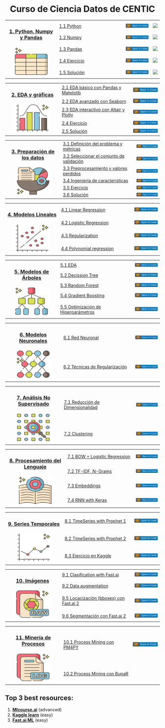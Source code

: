 <h1 align="center">Curso de Ciencia Datos de CENTIC</h1>


<table>
  
  <!----------------------------------- 1. Python, Numpy y Pandas ----------------------------------->
  <tr>
    <th width="250" rowspan="5"><h3><a href="/01.%20Python%2C%20Numpy%20y%20Pandas">1. Python, Numpy y Pandas</a></h3>
      <img src="img/1pandas.svg" width="120px" height="100px"></th>
    <td width="350"><a href="/01.%20Python%2C%20Numpy%20y%20Pandas/1.1%20Python.ipynb">1.1 Python</a></td>
    <td width="150"><a href="https://colab.research.google.com/github/CenticMurcia/curso-ciencia-datos/blob/master/01.%20Python%2C%20Numpy%20y%20Pandas/1.1%20Python.ipynb"><img src="img/colab.svg"/></a></td>
    <td><a href=""><img src="https://img.shields.io/badge/-Vídeo-grey?logo=youtube&logoColor=red"/></a></td>
  </tr>
  <tr>
    <td><a href="/01.%20Python%2C%20Numpy%20y%20Pandas/1.2%20Numpy.ipynb">1.2 Numpy</a></td>
    <td><a href="https://colab.research.google.com/github/CenticMurcia/curso-ciencia-datos/blob/master/01.%20Python%2C%20Numpy%20y%20Pandas/1.2%20Numpy.ipynb"><img src="img/colab.svg"/></a></td>
    <td><a href=""><img src="https://img.shields.io/badge/-Vídeo-grey?logo=youtube&logoColor=red"/></a></td>
  </tr>
  <tr>
    <td><a href="/01.%20Python%2C%20Numpy%20y%20Pandas/1.3%20Pandas.ipynb">1.3 Pandas</a></td>
    <td><a href="https://colab.research.google.com/github/CenticMurcia/curso-ciencia-datos/blob/master/01.%20Python%2C%20Numpy%20y%20Pandas/1.3%20Pandas.ipynb"><img src="img/colab.svg"/></a></td>
    <td><a href=""><img src="https://img.shields.io/badge/-Vídeo-grey?logo=youtube&logoColor=red"/></a></td>
  </tr>
  <tr>
    <td><a href="/01.%20Python%2C%20Numpy%20y%20Pandas/1.4%20Ejercicio.ipynb">1.4 Ejercicio</a></td>
    <td><a href="https://colab.research.google.com/github/CenticMurcia/curso-ciencia-datos/blob/master/01.%20Python%2C%20Numpy%20y%20Pandas/1.4%20Ejercicio.ipynb"><img src="img/colab.svg"/></a></td>
    <td><a href=""><img src="https://img.shields.io/badge/-Vídeo-grey?logo=youtube&logoColor=red"/></a></td>
  </tr>
  <tr>
    <td><a href="/01.%20Python%2C%20Numpy%20y%20Pandas/1.5%20Solución.ipynb">1.5 Solución</a></td>
    <td><a href="https://colab.research.google.com/github/CenticMurcia/curso-ciencia-datos/blob/master/01.%20Python%2C%20Numpy%20y%20Pandas/1.5%20Solución.ipynb"><img src="img/colab.svg"/></a></td>
    <td><a href=""><img src="https://img.shields.io/badge/-Vídeo-grey?logo=youtube&logoColor=red"/></a></td>
  </tr>
</table>


<table>
  <!----------------------------------- 📊 2. EDA ----------------------------------->
  <tr>
    <th width="250" rowspan="5"><h3><a href="/02.%20EDA">2. EDA y gráficas</a></h3><img src="img/2eda.svg" width="120px" height="100px"></th>
    <td width="350"><a href="/02.%20EDA/2.1%20EDA%20teoria.ipynb">2.1 EDA básico con Pandas y Matplotib</a></td>
    <td width="150"><a href="https://colab.research.google.com/github/CenticMurcia/curso-ciencia-datos/blob/master/02.%20EDA/2.1%20EDA%20teoria.ipynb"><img src="img/colab.svg"/></a></td>
  </tr>
  <tr>
    <td><a href="/02.%20EDA/2.2%20EDA%20teoria%20extra.ipynb">2.2 EDA avanzado con Seaborn</a></td>
    <td><a href="https://colab.research.google.com/github/CenticMurcia/curso-ciencia-datos/blob/master/02.%20EDA/2.2%20EDA%20teoria%20extra.ipynb"><img src="img/colab.svg"/></a></td>
  </tr>
  <tr>
    <td><a href="/02.%20EDA/2.2%20EDA%20teoria%20extra.ipynb">2.3 EDA interactivo con Altair y Plotly</a></td>
    <td><a href="https://colab.research.google.com/github/CenticMurcia/curso-ciencia-datos/blob/master/02.%20EDA/2.2%20EDA%20teoria%20extra.ipynb"><img src="img/colab.svg"/></a></td>
  </tr>
  <tr>
    <td><a href="/02.%20EDA/2.3%20EDA%20ejercicio.ipynb">2.4 Ejercicio</a></td>
    <td><a href="https://colab.research.google.com/github/CenticMurcia/curso-ciencia-datos/blob/master/02.%20EDA/2.3%20EDA%20ejercicio.ipynb"><img src="img/colab.svg"/></a></td>
  </tr>
  <tr>
    <td><a href="/02.%20EDA/2.4%20EDA%20ejercicio%20solucion.ipynb">2.5 Solución</a></td>
    <td><a href="https://colab.research.google.com/github/CenticMurcia/curso-ciencia-datos/blob/master/02.%20EDA/2.4%20EDA%20ejercicio%20solucion.ipynb"><img src="img/colab.svg"/></a></td>
  </tr>
</table>


<table>
  <!----------------------------------- 3. Preparación de los datos ----------------------------------->
  <tr>
    <th width="250" rowspan="6"><h3><a href="/03.%20Preprocessing">3. Preparación de los datos</a></h3>
    <img src="img/3prepro.svg" width="120px" height="100px"></th>
    <td width="350"><a href="/04.%20Linear%20models/3.1%20Linear%20Regression.ipynb">3.1 Definición del problema y métricas</a></td>
    <td width="150"><a href="https://colab.research.google.com/github/CenticMurcia/curso-ciencia-datos/blob/master/04.%20Linear%20models/3.1%20Linear%20Regression.ipynb"><img src="img/colab.svg"/></a></td>
  </tr>
  <tr>
    <td><a href="/04.%20Linear%20models/3.2%20Logistic%20Regression.ipynb">3.2 Seleccionar el conjunto de validación</a></td>
    <td><a href="https://colab.research.google.com/github/CenticMurcia/curso-ciencia-datos/blob/master/04.%20Linear%20models/3.2%20Logistic%20Regression.ipynb"><img src="img/colab.svg"/></a></td>
  </tr>
  <tr>
    <td><a href="/04.%20Linear%20models/3.4%20Regularization.ipynb">3.3 Preprocesamiento y valores perdidos</a></td>
    <td><a href="https://colab.research.google.com/github/CenticMurcia/curso-ciencia-datos/blob/master/04.%20Linear%20models/3.4%20Regularization.ipynb"><img src="img/colab.svg"/></a></td>
  </tr>
  <tr>
    <td><a href="/04.%20Linear%20models/3.2%20Logistic%20Regression.ipynb">3.4 Ingeniería de caracteristicas</a></td>
    <td><a href="https://colab.research.google.com/github/CenticMurcia/curso-ciencia-datos/blob/master/04.%20Linear%20models/3.2%20Logistic%20Regression.ipynb"><img src="img/colab.svg"/></a></td>
  </tr>
  <tr>
    <td><a href="/04.%20Linear%20models/3.4%20Regularization.ipynb">3.5 Ejercicio</a></td>
    <td><a href="https://colab.research.google.com/github/CenticMurcia/curso-ciencia-datos/blob/master/04.%20Linear%20models/3.4%20Regularization.ipynb"><img src="img/colab.svg"/></a></td>
  </tr>
  <tr>
    <td><a href="/04.%20Linear%20models/3.5%20Polynomial%20regression.ipynb">3.6 Solución</a></td>
    <td><a href="https://colab.research.google.com/github/CenticMurcia/curso-ciencia-datos/blob/master/04.%20Linear%20models/3.5%20Polynomial%20regression.ipynb"><img src="img/colab.svg"/></a></td>
  </tr>
</table>


<table>
  <!----------------------------------- 📏 4. Modelos Lineales ----------------------------------->
  <tr>
    <th width="250" rowspan="5"><h3><a href="/04.%20Linear%20models">4. Modelos Lineales</a></h3>
    <img src="img/3linear.svg" width="120px" height="100px"></th>
    <td width="350"><a href="/04.%20Linear%20models/4.1%20Linear%20Regression.ipynb">4.1 Linear Regression</a></td>
    <td width="150"><a href="https://colab.research.google.com/github/CenticMurcia/curso-ciencia-datos/blob/master/04.%20Linear%20models/4.1%20Linear%20Regression.ipynb"><img src="img/colab.svg"/></a></td>
  </tr>
  <tr>
    <td><a href="/04.%20Linear%20models/4.2%20Logistic%20Regression.ipynb">4.2 Logistic Regression</a></td>
    <td><a href="https://colab.research.google.com/github/CenticMurcia/curso-ciencia-datos/blob/master/04.%20Linear%20models/4.2%20Logistic%20Regression.ipynb"><img src="img/colab.svg"/></a></td>
  </tr>
  <tr>
    <td><a href="/04.%20Linear%20models/4.4%20Regularization.ipynb">4.3 Regularization</a></td>
    <td><a href="https://colab.research.google.com/github/CenticMurcia/curso-ciencia-datos/blob/master/04.%20Linear%20models/4.4%20Regularization.ipynb"><img src="img/colab.svg"/></a></td>
  </tr>
  <tr>
    <td><a href="/04.%20Linear%20models/4.5%20Polynomial%20regression.ipynb">4.4 Polynomial regression</a></td>
    <td><a href="https://colab.research.google.com/github/CenticMurcia/curso-ciencia-datos/blob/master/04.%20Linear%20models/4.5%20Polynomial%20regression.ipynb"><img src="img/colab.svg"/></a></td>
  </tr>
</table>


<table>
  <!----------------------------------- 🌳 5. Tree models ----------------------------------->
  <tr>
    <th width="250" rowspan="5"><h3><a href="/05.%20Tree%20models">5. Modelos de Árboles</a></h3><img src="img/4tree.svg" width="120px" height="100px"></th>
    <td width="350"><a href="05.%20Tree%20models/2.1%20EDA.ipynb">5.1 EDA</a></td>
    <td width="150"><a href="https://colab.research.google.com/github/CenticMurcia/curso-ciencia-datos/blob/master/05.%20Tree%20models/2.1%20EDA.ipynb"><img src="img/colab.svg"/></a></td>
  </tr>
  <tr>
    <td><a href="/05.%20Tree%20models/2.2%20Decission%20tree.ipynb">5.2 Decission Tree</a></td>
    <td><a href="https://colab.research.google.com/github/CenticMurcia/curso-ciencia-datos/blob/master/05.%20Tree%20models/2.2%20Decission%20tree.ipynb"><img src="img/colab.svg"/></a></td>
  </tr>
  <tr>
    <td><a href="/05.%20Tree%20models/2.3%20Random%20Forest.ipynb">5.3 Random Forest</a></td>
    <td><a href="https://colab.research.google.com/github/CenticMurcia/curso-ciencia-datos/blob/master/05.%20Tree%20models/2.3%20Random%20Forest.ipynb"><img src="img/colab.svg"/></a></td>
  </tr> 
  <tr>
    <td><a href="/05.%20Tree%20models/2.4%20Gradient%20Boosting.ipynb">5.4 Gradient Boosting</a></td>
    <td><a href="https://colab.research.google.com/github/CenticMurcia/curso-ciencia-datos/blob/master/05.%20Tree%20models/2.4%20Gradient%20Boosting.ipynb"><img src="img/colab.svg"/></a></td>
  </tr>
  <tr>
    <td><a href="/05.%20Tree%20models/2.5%20Neural%20Network.ipynb">5.5 Optimización de Hiperparámetros</a></td>
    <td><a href="https://colab.research.google.com/github/CenticMurcia/curso-ciencia-datos/blob/master/05.%20Tree%20models/2.5%20Neural%20Network.ipynb"><img src="img/colab.svg"/></a></td>
  </tr>
</table>


<table>
  <!-----------------------------------  6. Redes Neuronales ----------------------------------->
  <tr>
    <th width="250" rowspan="2"><h3><a href="/06.%20Neural%20Networks">6. Modelos Neuronales</a></h3><img src="img/5nn.svg" width="120px" height="100px"></th>
    <td width="350"><a href="/06.%20Web%20scrapping/6.1%20Beautiful%20Soup.ipynb">6.1 Red Neuronal</a></td>
    <td width="150"><a href="https://colab.research.google.com/github/CenticMurcia/curso-ciencia-datos/blob/master/06.%20Web%20scrapping/6.1%20Beautiful%20Soup.ipynb"><img src="img/colab.svg"/></a></td>
  </tr>
  <tr>
    <td><a href="/07.%20Unsupervised/5.2%20Clustering.ipynb">6.2 Técnicas de Regularización</a></td>
    <td><a href="https://colab.research.google.com/github/CenticMurcia/curso-ciencia-datos/blob/master/07.%20Unsupervised/5.2%20Clustering.ipynb"><img src="img/colab.svg"/></a></td>
</table>


<table>
  <!----------------------------------- 7. No Supervisado ----------------------------------->
  <tr>
    <th width="250" rowspan="2"><h3><a href="/07.%20Unsupervised">7. Análisis No Supervisado</a></h3><img src="img/6unsupervised.svg" width="120px" height="100px"></th>
    <td width="350"><a href="/07.%20Unsupervised/5.1%20Dim%20Red.ipynb">7.1 Reducción de Dimensionalidad</a></td>
    <td width="150"><a href="https://colab.research.google.com/github/CenticMurcia/curso-ciencia-datos/blob/master/07.%20Unsupervised/5.1%20Dim%20Red.ipynb"><img src="img/colab.svg"/></a></td>
  </tr>
  <tr>
    <td><a href="/07.%20Unsupervised/5.2%20Clustering.ipynb">7.2 Clustering</a></td>
    <td><a href="https://colab.research.google.com/github/CenticMurcia/curso-ciencia-datos/blob/master/07.%20Unsupervised/5.2%20Clustering.ipynb"><img src="img/colab.svg"/></a></td>
  </tr>
</table>


<table>
  <!-----------------------------------  8. NLP ----------------------------------->
  <tr>
    <th width="250" rowspan="4"><h3><a href="/08.%20NLP">8. Procesamiento del Lenguaje</a></h3><img src="img/7nlp.svg" width="120px" height="100px"></th>
    <td width="350"><a href="/07.%20NLP/4.1%20Bag%20of%20words%20Logistic%20Regression.ipynb">7.1 BOW + Logistic Regression</a></td>
    <td width="150"><a href="https://colab.research.google.com/github/CenticMurcia/curso-ciencia-datos/blob/master/07.%20NLP/4.1%20Bag%20of%20words%20Logistic%20Regression.ipynb"><img src="img/colab.svg"/></a></td>
  </tr>
  <tr>
    <td><a href="/07.%20NLP/4.2%20Tf-Idf%20%2B%202grams.ipynb">7.2 TF-IDF, N-Grams</a></td>
    <td><a href="https://colab.research.google.com/github/CenticMurcia/curso-ciencia-datos/blob/master/07.%20NLP/4.2%20Tf-Idf%20%2B%202grams.ipynb"><img src="img/colab.svg"/></a></td>
  </tr>
  <tr>
    <td><a href="/07.%20NLP/4.3%20Word%20Embeddings.ipynb">7.3 Embeddings</a></td>
    <td><a href="https://colab.research.google.com/github/CenticMurcia/curso-ciencia-datos/blob/master/07.%20NLP/4.3%20Word%20Embeddings.ipynb"><img src="img/colab.svg"/></a></td>
  </tr>
  <tr>
    <td><a href="/07.%20NLP/4.4%20RNN%20with%20Keras.ipynb">7.4 RNN with Keras</a></td>
    <td><a href="https://colab.research.google.com/github/CenticMurcia/curso-ciencia-datos/blob/master/07.%20NLP/4.4%20RNN%20with%20Keras.ipynb"><img src="img/colab.svg"/></a></td>
  </tr>
</table>


<table>  
  <!-----------------------------------  🕐 9. Time series ----------------------------------->
  <tr>
    <th width="250" rowspan="3"><h3><a href="/09.%20Time%20Series">9. Series Temporales</a></h3><img src="img/8time.svg" width="120px" height="100px"></th>
    <td width="350"><a href="/08.%20Time%20Series/8.1%20TimeSeries%20with%20Prophet%20-%20Walmart.ipynb">8.1 TimeSeries with Prophet 1</a></td>
    <td width="150"><a href="https://colab.research.google.com/github/CenticMurcia/curso-ciencia-datos/blob/master/08.%20Time%20Series/8.1%20TimeSeries%20with%20Prophet%20-%20Walmart.ipynb"><img src="img/colab.svg"/></a></td>
  </tr>
  <tr>
    <td><a href="/08.%20Time%20Series/8.2%20TimeSeries%20with%20Prophet%20-%20Medium%20posts.ipynb">8.2 TimeSeries with Prophet 2</a></td>
    <td><a href="https://colab.research.google.com/github/CenticMurcia/curso-ciencia-datos/blob/master/08.%20Time%20Series/8.2%20TimeSeries%20with%20Prophet%20-%20Medium%20posts.ipynb"><img src="img/colab.svg"/></a></td>
  </tr>
  <tr>
    <td><a href="/08.%20Time%20Series/8.3%20Ejercicio%20en%20Kaggle.ipynb">8.3 Ejercicio en Kaggle</a></td>
    <td><a href="https://colab.research.google.com/github/CenticMurcia/curso-ciencia-datos/blob/master/08.%20Time%20Series/8.3%20Ejercicio%20en%20Kaggle.ipynb"><img src="img/colab.svg"/></a></td>
  </tr>
</table>


<table>
  <!-----------------------------------  🖼️ 9. Image ----------------------------------->
  <tr>
    <th width="250" rowspan="4"><h3><a href="/10.%20Image">10. Imágenes</a></h3><img src="img/9raw.svg" width="120px" height="100px"></th>
    <td width="350"><a href="/10.%20Image/Classification%20-%20Fastai.ipynb">9.1 Clasification with Fast.ai</a></td>
    <td width="150"><a href="https://colab.research.google.com/github/CenticMurcia/curso-ciencia-datos/blob/master/10.%20Image/Fastai.ipynb"><img src="img/colab.svg"/></a></td>
  </tr>
    <tr>
    <td><a href="/10.%20Image/Segmentation%20-%20Fastai.ipynb">9.2 Data augmentation</a></td>
    <td><a href="https://colab.research.google.com/github/CenticMurcia/curso-ciencia-datos/blob/master/10.%20Image/Segmentation%20-%20Fastai.ipynb"><img src="img/colab.svg"/></a></td>
  <tr>
    <td><a href="/10.%20Image/Segmentation%20-%20Fastai.ipynb">9.5 Locacización (bboxes) con Fast.ai 2</a></td>
    <td><a href="https://colab.research.google.com/github/CenticMurcia/curso-ciencia-datos/blob/master/10.%20Image/Segmentation%20-%20Fastai.ipynb"><img src="img/colab.svg"/></a></td>
  <tr>
    <td><a href="/10.%20Image/Segmentation%20-%20Fastai.ipynb">9.6 Segmentación con Fast.ai 2</a></td>
    <td><a href="https://colab.research.google.com/github/CenticMurcia/curso-ciencia-datos/blob/master/10.%20Image/Segmentation%20-%20Fastai.ipynb"><img src="img/colab.svg"/></a></td>
  </tr>
</table>

<table>
  <!---------------------------------  ⛏️ 10. Process Mining --------------------------------->
  <tr>
    <th width="250" rowspan="2"><h3><a href="/11.%20Process%20Mining">11. Minería de Procesos</a></h3><img src="img/10log.svg" width="120px" height="100px"></th>
    <td width="350"><a href="/11.%20Process%20Mining/10.1%20Process%20Mining%20con%20PM4PY.ipynb">10.1 Process Mining con PM4PY</a></td>
    <td width="150"><a href="https://colab.research.google.com/github/CenticMurcia/curso-ciencia-datos/blob/master/11.%20Process%20Mining/10.1%20Process%20Mining%20con%20PM4PY.ipynb"><img src="img/colab.svg"/></a></td>
  </tr>
  <tr>
    <td><a href="/11.%20Process%20Mining/10.2%20Process%20Mining%20con%20BupaR.R">10.2 Process Mining con BupaR</a></td>
    <td></td>
  </tr>
</table>


<!-----------------------------------  🗄️ EXTRA ----------------------------------->
<!--
<table>
  <tr>
    <th rowspan="5"><h3>🗄️<a href="#">EXTRA</a></h3></th>
    <td>Efficient Pandas (H20 datatable, reduce memory...)</td>
  </tr>
  <tr><td>Big data (Distributed ML, Pyspark)</td></tr>
  <tr><td>GPU ML (RAPIDS, cuDF, cuML)</td></tr>
  <tr><td>ML in production (API,etc)</td></tr>
  <tr><td>Sonido (clasificacion, clasificacion temporal, separar fuentes)</td></tr>
</table>



- **Ditributed ML**: Pyspark
  - [A Neanderthal’s Guide to pyspark](https://towardsdatascience.com/a-neanderthals-guide-to-apache-spark-in-python-9ef1f156d427)
  - [collaborative filtering with Pyspark](https://www.kaggle.com/vchulski/tutorial-collaborative-filtering-with-pyspark)
- **ML on the GPU**: RAPIDS (cuDF & cuML)

-->

## Top 3 best resources:
1. [**Mlcourse.ai**](http://mlcourse.ai) (advanced)
2. [**Kaggle learn**](https://www.kaggle.com/learn) (easy)
3. [**Fast.ai ML**](http://course18.fast.ai/ml) (easy)


